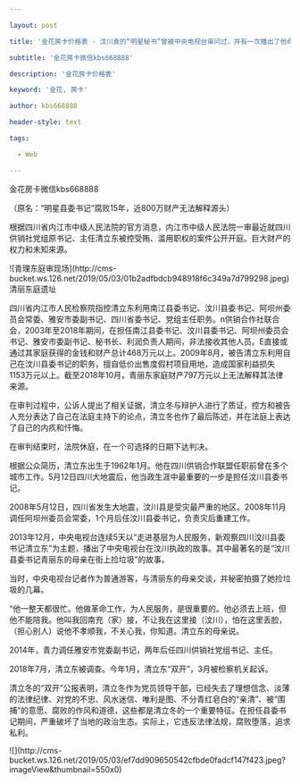 ---
layout: post
title: '金花房卡价格表 - 汶川袁的“明星秘书”曾被中央电视台审问过，并有一次播出了他母亲收集废品的故事。'
subtitle: '金花房卡微信kbs668888'
description: '金花房卡价格表'
keyword: '金花, 房卡'
author: kbs668888
header-style: text
tags:
  - Web
---
金花房卡微信kbs668888

（原名：“明星县委书记”腐败15年，近800万财产无法解释源头）

根据四川省内江市中级人民法院的官方消息，内江市中级人民法院一审最近就四川供销社党组原书记、主任清立东被控受贿、滥用职权的案件公开开庭。巨大财产的权力和未知来源。

![青理东庭审现场](http://cms-
bucket.ws.126.net/2019/05/03/01b2adfbdcb948918f6c349a7d799298.jpeg)清丽东庭遗址

四川省内江市人民检察院指控清立东利用南江县委书记、汶川县委书记、阿坝州委员会常委、雅安市委副书记、四川省委书记、党组主任职务。n供销合作社联合会，2003年至2018年期间，在担任南江县委书记、汶川县委书记、阿坝州委员会书记、雅安市委副书记、秘书长、利润负责人期间，非法接收其他人员。E直接或通过其家庭获得的金钱和财产总计468万元以上。2009年8月，被告清立东利用自己在汶川县委书记的职务，擅自低价出售度假村项目用地，造成国家利益损失1153万元以上。截至2018年10月，青丽东家庭财产797万元以上无法解释其法律来源。

在审判过程中，公诉人提出了相关证据，清立冬与辩护人进行了质证，控方和被告人充分表达了自己在法庭主持下的论点，清立冬也作了最后陈述，并在法庭上表达了自己的内疚和忏悔。

在审判结束时，法院休庭，在一个可选择的日期下达判决。

根据公众简历，清立东出生于1962年1月。他在四川供销合作联盟任职前曾在多个城市工作。5月12日四川大地震后，他当政生涯中最重要的一步是担任汶川县委书记。

2008年5月12日，四川省发生大地震，汶川县是受灾最严重的地区。2008年11月调任阿坝州委员会常委，1个月后任汶川县委书记，负责灾后重建工作。

2013年12月，中央电视台连续5天以“走进基层为人民服务，新观察四川汶川县委书记清立东”为主题，播出了中央电视台在汶川执政的故事。其中最著名的是“汶川县委书记青丽东的母亲在街上捡垃圾”的故事。

当时，中央电视台记者作为普通游客，与清丽东的母亲交谈，并秘密拍摄了她捡垃圾的几幕。

“他一整天都很忙。他做革命工作，为人民服务，是很重要的。他必须去上班，但他不能陪我。他叫我回南充（家）接，不让我在这里接（汶川），怕在这里丢脸，（担心别人）说他不孝顺我，不关心我，你知道。清立东的母亲说。

2014年，青力调任雅安市党委副书记，两年后任四川供销社党组书记、主任。

2018年7月，清立东被调查。今年1月，清立东“双开”，3月被检察机关起诉。

清立冬的“双开”公报表明，清立冬作为党员领导干部，已经失去了理想信念、淡薄的法律纪律、对党的不忠、风水迷信、唯利是图、不分青红皂白的“亲清”、被“围捕”的意愿、腐败的作风和道德，这些都是清立冬的一个重要特征。在担任县委书记期间，严重破坏了当地的政治生态。实际上，它违反法律法规，腐败堕落，追求私利。

![](http://cms-
bucket.ws.126.net/2019/05/03/ef7dd909650542cfbde0fadcf147f423.jpeg?imageView&thumbnail=550x0)  

